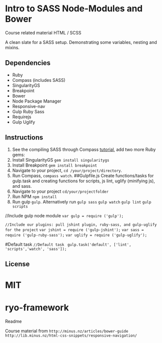 
# Intro to SASS Node-Modules and Bower

Course related material HTML / SCSS

A clean slate for a SASS setup. Demonstrating some variables, nesting and mixins.

## Dependencies

* Ruby
* Compass (includes SASS)
* SingularityGS
* Breakpoint
* Bower
* Node Package Manager
* Responsive-nav
* Gulp Ruby Sass
* Requirejs
* Gulp Uglify

## Instructions

1. See the compiling SASS through Compass [tutorial](http://minus.nz/articles/compiling-sass-through-compass), add two more Ruby gems:
  1. Install SingularityGS `gem install singularitygs`
  2. Install Breakpoint `gem install breakpoint`
4. Navigate to your project, `cd /your/project/directory`.
5. Run Compass, `compass watch`.
##Gulpfile.js
Create functions/tasks for gulp.task and creating functions for scripts, js lint, uglify (minifying js), and sass.
1. Navigate to your project `cd/your/projectfolder`
2. Run NPM `npm install`
3. Run gulp `gulp`. Alternatively run `gulp sass` `gulp watch` `gulp lint` `gulp scripts`

//Include gulp node module
`var gulp = require ('gulp');`

`//Include our plugins: pull jshint plugin, ruby-sass, and gulp-uglify for the project`
`var jshint = require ('gulp-jshint');`
`var sass = require ('gulp-ruby-sass');`
`var uglify = require ('gulp-uglify');`

#Default task
`//Default task `
`gulp.task('default', ['lint', 'scripts','watch', 'sass']);`

## License

MIT
=======
# ryo-framework
Readme

Course material from 
`http://minus.nz/articles/bower-guide`
`http://lib.minus.nz/html-css-snippets/responsive-navigation/`
